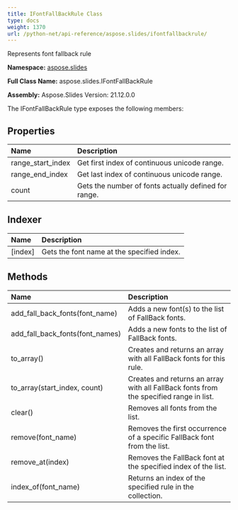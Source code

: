 ```yaml
---
title: IFontFallBackRule Class
type: docs
weight: 1370
url: /python-net/api-reference/aspose.slides/ifontfallbackrule/
---
```


Represents font fallback rule

**Namespace:** [aspose.slides](/slides/python-net/api-reference/aspose.slides/)

**Full Class Name:** aspose.slides.IFontFallBackRule

**Assembly:**  Aspose.Slides Version: 21.12.0.0

The IFontFallBackRule type exposes the following members:
## **Properties**
|**Name**|**Description**|
| :- | :- |
|range_start_index|Get first index of continuous unicode range.|
|range_end_index|Get last index of continuous unicode range.|
|count|Gets the number of fonts actually defined for range.|
## **Indexer**
|**Name**|**Description**|
| :- | :- |
|[index]|Gets the font name at the specified index.|
## **Methods**
|**Name**|**Description**|
| :- | :- |
|add_fall_back_fonts(font_name)|Adds a new font(s) to the list of FallBack fonts.|
|add_fall_back_fonts(font_names)|Adds a new fonts to the list of FallBack fonts.|
|to_array()|Creates and returns an array with all FallBack fonts for this rule.|
|to_array(start_index, count)|Creates and returns an array with all FallBack fonts from the specified range in list.|
|clear()|Removes all fonts from the list.|
|remove(font_name)|Removes the first occurrence of a specific FallBack font from the list.|
|remove_at(index)|Removes the FallBack font at the specified index of the list.|
|index_of(font_name)|Returns an index of the specified rule in the collection.|
